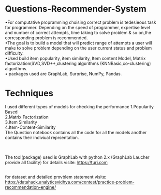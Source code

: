 # Questions-Recommender-System
•For computative propramming choising correct problem is tedesieous task for programmer. Depending on the speed 
of programmer, expertise level and number of correct attempts, time taking to solve problem & so on,the corresponding
problem is recommended.</br>
•The goal is to build a model that will predict range of attempts a user will make to solve problem depending on the user current status and problem difficulty.</br>
•Used build item popularity, item similarity, Item content Model, Matrix factorization(SVD,SVD++,clustering algorithms (KNNBasic,co-clustering) algorithms.</br>
• packages used are GraphLab, Surprise, NumPy, Pandas.</br>


# Techniques
I used different types of models for checking the performance
1.Popularity Based</br>
2.Matrix Factorization</br>
3.Item Similarity</br>
4.Item-Content-Similarity</br>
The Question notebook contains all the code for all the models another contains their indiviual reprsentation.</br></br></br>

The tool(package) used is GraphLab with python 2.x (GraphLab Laucher provide all facility)
for details visite: 
https://turi.com </br></br>

for dataset and detailed provblem statement visite:
https://datahack.analyticsvidhya.com/contest/practice-problem-recommendation-engine/
